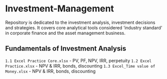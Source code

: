 # Investment-Management

Repository is dedicated to the investment analysis, investment decisions and strategies.
It covers core analytical tools considered ‘industry standard’ in corporate finance and the asset
management business. 

## Fundamentals of Investment Analysis

```1.1 Excel Practice Core.xlsx``` - PV, PF, NPV, IRR, perpetuity
```1.2 Excel Practice.xlsx``` - NPV & IRR, bonds, discounting
```1.3 Excel_Time value of Money.xlsx``` - NPV & IRR, bonds, discounting
